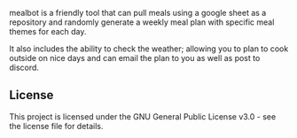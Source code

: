 mealbot is a friendly tool that can pull meals using a google sheet as a repository and randomly generate a weekly meal plan with specific meal themes for each day.  

It also includes the ability to check the weather; allowing you to plan to cook outside on nice days and can email the plan to you as well as post to discord.

## License

This project is licensed under the GNU General Public License v3.0 - see the license file for details.
